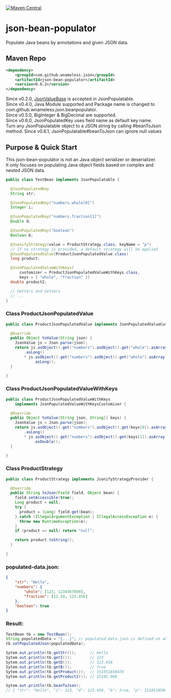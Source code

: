 [![Maven Central](https://maven-badges.herokuapp.com/maven-central/com.github.wnameless.json/json-bean-populator/badge.svg)](https://maven-badges.herokuapp.com/maven-central/com.github.wnameless.json/json-bean-populator)

json-bean-populator
=============
Populate Java beans by annotations and given JSON data.

## Maven Repo
```xml
<dependency>
	<groupId>com.github.wnameless.json</groupId>
	<artifactId>json-bean-populator</artifactId>
	<version>0.6.2</version>
</dependency>
```
Since v0.2.0, [JsonValueBase](https://github.com/wnameless/json-base) is accepted in JsonPopulatable.<br>
Since v0.4.0, Java Module supported and Package name is changed to com.github.wnameless.json.beanpopulator.<br>
Since v0.5.0, BigInteger & BigDecimal are supported.<br>
Since v0.6.0, JsonPopulatedKey uses field name as default key name.<br>
              Turn any JsonPopulatable object to a JSON string by calling #beanToJson method.
Since v0.6.1, JsonPopulatable#beanToJson can ignore null values

## Purpose & Quick Start
This json-bean-populator is not an Java object serializer or deserializer.<br>
It only focuses on populating Java object fields based on complex and nested JSON data. 
```java
public class TestBean implements JsonPopulatable {

  @JsonPopulatedKey
  String str;

  @JsonPopulatedKey("numbers.whole[0]")
  Integer i;

  @JsonPopulatedKey("numbers.fraction[1]")
  Double d;

  @JsonPopulatedKey("boolean")
  Boolean b;

  @JsonifyStrategy(value = ProductStrategy.class, keyName = "p")
  // If no strategy is provided, a default strategy will be applied
  @JsonPopulatedValue(ProductJsonPopulatedValue.class)
  long product;

  @JsonPopulatedValueWithKeys(
      customizer = ProductJsonPopulatedValueWithKeys.class,
      keys = { "whole", "fraction" })
  double product2;

  // Getters and Setters
  // ...
}
```

### Class ProductJsonPopulatedValue
```java
public class ProductJsonPopulatedValue implements JsonPopulatedValueCustomizer {

  @Override
  public Object toValue(String json) {
    JsonValue js = Json.parse(json);
    return js.asObject().get("numbers").asObject().get("whole").asArray().get(0)
        .asLong()
        * js.asObject().get("numbers").asObject().get("whole").asArray().get(1)
            .asLong();
  }

}
```

### Class ProductJsonPopulatedValueWithKeys
```java
public class ProductJsonPopulatedValueWithKeys
    implements JsonPopulatedValueWithKeysCustomizer {

  @Override
  public Object toValue(String json, String[] keys) {
    JsonValue js = Json.parse(json);
    return js.asObject().get("numbers").asObject().get(keys[0]).asArray().get(0)
        .asLong()
        * js.asObject().get("numbers").asObject().get(keys[1]).asArray().get(1)
            .asDouble();
  }

}
```

### Class ProductStrategy
```java
public class ProductStrategy implements JsonifyStrategyProvider {

  @Override
  public String toJson(Field field, Object bean) {
    field.setAccessible(true);
    Long product = null;
    try {
      product = (Long) field.get(bean);
    } catch (IllegalArgumentException | IllegalAccessException e) {
      throw new RuntimeException(e);
    }
    if (product == null) return "null";

    return product.toString();
  }

}

```

### populated-data.json:
```json
{
    "str": "Hello",
    "numbers": {
        "whole": [123, 1234567890],
        "fraction": [12.34, 123.456]
    },
    "boolean": true
}
```

### Result:
```java
TestBean tb = new TestBean();
String populatedData = "{...}"; // populated-data.json is defined on above lines
tb.setPopulatedJson(populatedData); 

Sytem.out.println(tb.getStr());      // Hello
Sytem.out.println(tb.getI());        // 123
Sytem.out.println(tb.getD());        // 123.456
Sytem.out.println(tb.getB());        // true
Sytem.out.println(tb.getProduct());  // 151851850470
Sytem.out.println(tb.getProduct2()); // 15185.088

Sytem.out.println(tb.beanToJson);
// { "str": "Hello", "i": 123, "d": 123.456, "b": true, "p": 151851850470 }
```
